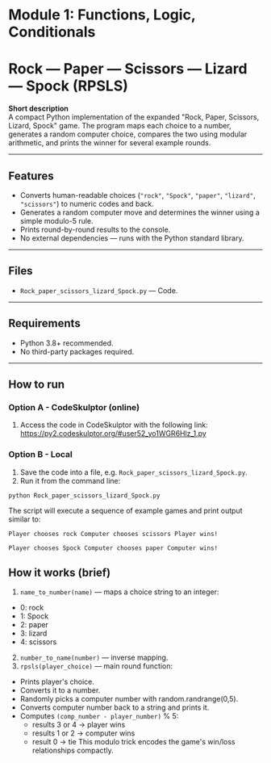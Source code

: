 # **Module 1: Functions, Logic, Conditionals**

# Rock — Paper — Scissors — Lizard — Spock (RPSLS)

**Short description**  
A compact Python implementation of the expanded "Rock, Paper, Scissors, Lizard, Spock" game. The program maps each choice to a number, generates a random computer choice, compares the two using modular arithmetic, and prints the winner for several example rounds.

---

## Features
- Converts human-readable choices (`"rock"`, `"Spock"`, `"paper"`, `"lizard"`, `"scissors"`) to numeric codes and back.
- Generates a random computer move and determines the winner using a simple modulo-5 rule.
- Prints round-by-round results to the console.
- No external dependencies — runs with the Python standard library.

---

## Files
- `Rock_paper_scissors_lizard_Spock.py` — Code.

---

## Requirements
- Python 3.8+ recommended.
- No third-party packages required.

---

## How to run

### Option A - CodeSkulptor (online)

1. Access the code in CodeSkulptor with the following link: https://py2.codeskulptor.org/#user52_yo1WGR6Hlz_1.py

### Option B - Local

1. Save the code into a file, e.g. `Rock_paper_scissors_lizard_Spock.py`.
2. Run it from the command line:

`python Rock_paper_scissors_lizard_Spock.py`

The script will execute a sequence of example games and print output similar to:

`Player chooses rock
Computer chooses scissors
Player wins!`

`Player chooses Spock
Computer chooses paper
Computer wins!`

## How it works (brief)

1. `name_to_number(name)` — maps a choice string to an integer:
  * 0: rock
  * 1: Spock
  * 2: paper
  * 3: lizard
  * 4: scissors
2. `number_to_name(number)` — inverse mapping.
3. `rpsls(player_choice)` — main round function:
  * Prints player's choice.
  * Converts it to a number.
  * Randomly picks a computer number with random.randrange(0,5).
  * Converts computer number back to a string and prints it.
  * Computes `(comp_number - player_number)` % 5:
    * results 3 or 4 → player wins
    * results 1 or 2 → computer wins
    * result 0 → tie
This modulo trick encodes the game's win/loss relationships compactly.
